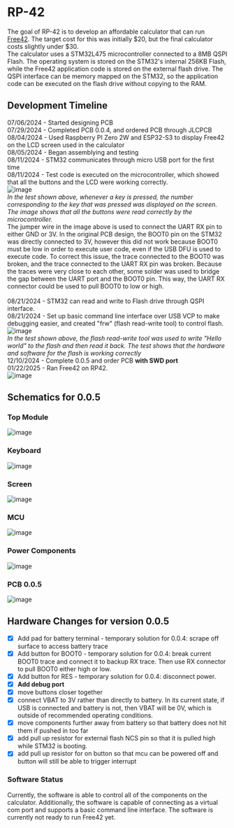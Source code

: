 # RP-42
The goal of RP-42 is to develop an affordable calculator that can run [Free42](https://github.com/Jeremy924/free42). The target cost for this was initially $20, but the final calculator costs slightly under $30. <br>
The calculator uses a STM32L475 microcontroller connected to a 8MB QSPI Flash. The operating system is stored on the STM32's internal 256KB Flash, while the Free42 application code is stored on the external flash drive. The QSPI interface can be memory mapped on the STM32, so the application code can be executed on the flash drive without copying to the RAM. 
<br>

## Development Timeline
07/06/2024 - Started designing PCB<br>
07/29/2024 - Completed PCB 0.0.4, and ordered PCB through JLCPCB<br>
08/04/2024 - Used Raspberry PI Zero 2W and ESP32-S3 to display Free42 on the LCD screen used in the calculator<br>
08/05/2024 - Began assemblying and testing<br>
08/11/2024 - STM32 communicates through micro USB port for the first time<br>
08/11/2024 - Test code is executed on the microcontroller, which showed that all the buttons and the LCD were working correctly. <br>
![image](https://github.com/user-attachments/assets/a73ca306-a018-498c-a43d-8846f27db169)
<br>
<i>In the test shown above, whenever a key is pressed, the number corresponding to the key that was pressed was displayed on the screen. The image shows that all the buttons were read correctly by the microcontroller.</i>
<br>The jumper wire in the image above is used to connect the UART RX pin to either GND or 3V. In the original PCB design, the BOOT0 pin on the STM32 was directly connected to 3V, however this did
not work because BOOT0 must be low in order to execute user code, even if the USB DFU is used to execute code. To correct this issue, the trace connected to the BOOT0 was broken, and the trace connected to the UART RX pin was broken. Because the traces were very close to each other, some solder was used to bridge the gap between the UART port and the BOOT0 pin. This way, the UART RX connector could be 
used to pull BOOT0 to low or high. 
<br><br>
08/21/2024 - STM32 can read and write to Flash drive through QSPI interface. <br>
08/21/2024 - Set up basic command line interface over USB VCP to make debugging easier, and created "frw" (flash read-write tool) to control flash. <br>
![image](https://github.com/user-attachments/assets/4bdc0d40-bb66-44ad-8ca9-dc76b7e29fa9)
<br><i>In the test shown above, the flash read-write tool was used to write "Hello world" to the flash and then read it back. The test shows that the hardware and software for the flash is working correctly</i><br>
12/10/2024 - Complete 0.0.5 and order PCB <b>with SWD port</b><br>
01/22/2025 - Ran Free42 on RP42. <br>
![image](https://github.com/user-attachments/assets/f321241e-22e6-4157-a1bd-e3c60fc14e56)
<br>

## Schematics for 0.0.5
### Top Module
![image](https://github.com/user-attachments/assets/51828737-a401-4f4e-99ac-c00d169f923e)
### Keyboard
![image](https://github.com/user-attachments/assets/58d7577f-d4a1-400a-be3b-3f1d6bdd56fc)
### Screen
![image](https://github.com/user-attachments/assets/300fe28d-18eb-4225-9313-e00635356a56)
### MCU
![image](https://github.com/user-attachments/assets/82f5d69e-907a-4301-ace8-f6f22b73851a)
### Power Components
![image](https://github.com/user-attachments/assets/3dcc1c78-1fc3-4955-b7ae-99483c2f9150)
### PCB 0.0.5
![image](https://github.com/user-attachments/assets/ecac55cf-ab38-429f-ba24-589ba693ef6a)

## Hardware Changes for version 0.0.5
- [X] Add pad for battery terminal
      - temporary solution for 0.0.4: scrape off surface to access battery trace
- [X] Add button for BOOT0
      - temporary solution for 0.0.4: break current BOOT0 trace and connect it to backup RX trace. Then use RX connector to pull BOOT0 either high or low.
- [X] Add button for RES
      - temporary solution for 0.0.4: disconnect power.
- [X] **Add debug port**
- [X] move buttons closer together
- [X] connect VBAT to 3V rather than directly to battery. In its current state, if USB is connected and battery is not, then VBAT will be 0V, which is outside of recommended operating conditions.
- [X] move components further away from battery so that battery does not hit them if pushed in too far
- [X] add pull up resistor for external flash NCS pin so that it is pulled high while STM32 is booting.
- [X] add pull up resistor for on button so that mcu can be powered off and button will still be able to trigger interrupt

### Software Status
Currently, the software is able to control all of the components on the calculator. Additionally, the software is capable of connecting as a virtual com port and supports a basic command line interface.
The software is currently not ready to run Free42 yet. 
